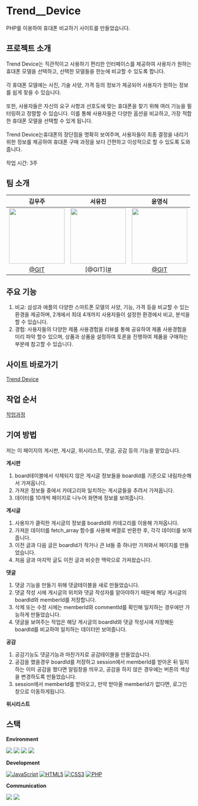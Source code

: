 # Trend__Device
PHP를 이용하여 휴대폰 비교하기 사이트를 만들었습니다.

## 프로젝트 소개
Trend Device는 직관적이고 사용하기 편리한 인터페이스를 제공하여 사용자가 원하는 휴대폰 모델을 선택하고, 선택한 모델들을 한눈에 비교할 수 있도록 합니다.    
<br>
각 휴대폰 모델에는 사진, 기술 사양, 가격 등의 정보가 제공되어 사용자가 원하는 정보를 쉽게 찾을 수 있습니다.   
<br>
또한, 사용자들은 자신의 요구 사항과 선호도에 맞는 휴대폰을 찾기 위해 여러 기능을 필터링하고 정렬할 수 있습니다. 이를 통해 사용자들은 다양한 옵션을 비교하고, 가장 적합한 휴대폰 모델을 선택할 수 있게 됩니다.   
<br>
Trend Device는휴대폰의 장단점을 명확히 보여주며, 사용자들이 최종 결정을 내리기 위한 정보를 제공하여 휴대폰 구매 과정을 보다 간편하고 이성적으로 할 수 있도록 도와줍니다.
<br>
<br>
작업 시간: 3주

## 팀 소개
|김우주|서유진|윤영식|
|:---:|:---:|:---:|
|<img width="150px" src="https://avatars.githubusercontent.com/u/144635615?v=4" />|<img width="150px" src="https://avatars.githubusercontent.com/u/144635615?v=4">|<img width="150px" src="https://avatars.githubusercontent.com/u/144635615?v=4">|
|[@GIT](https://github.com/rlanrid)|[@GIT]([#](https://github.com/seoeugene)|[@GIT](https://github.com/yunyoungsik/)|


## 주요 기능
1. 비교: 삼성과 애플의 다양한 스마트폰 모델의 사양, 기능, 가격 등을 비교할 수 있는 환경을 제공하며, 2개에서 최대 4개까지 사용자들이 설정한 환경에서 비교, 분석을 할 수 있습니다.
2. 경험: 사용자들의 다양한 제품 사용경험을 리뷰를 통해 공유하여 제품 사용경험을 미리 파악 할수 있으며, 상품과 상품을 설정하여 토론을 진행하여 제품을 구매하는 부분에 참고할 수 있습니다.

## 사이트 바로가기
[Trend Device](http://rlanrider9.dothome.co.kr/TDsite/php/main/main.php)

## 작업 순서
[작업과정](http://rlanrider9.dothome.co.kr/TDsite/index.html)


## 기여 방법
저는 이 페이지의 게시판, 게시글, 위시리스트, 댓글, 공감 등의 기능을 맡았습니다.   

**게시판**
1. board테이블에서 삭제되지 않은 게시글 정보들을 boardId를 기준으로 내림차순해서 가져옵니다.
2. 가져온 정보들 중에서 카테고리와 일치하는 게시글들을 추려서 가져옵니다.
3. 데이터를 10개씩 페이지로 나누어 화면에 정보를 보여줍니다.

**게시글**
1. 사용자가 클릭한 게시글의 정보를 boardId와 카테고리를 이용해 가져옵니다.
2. 가져온 데이터를 fetch_array 함수를 사용해 배열로 반환한 후, 각각 데이터를 보여줍니다.
3. 이전 글과 다음 글은 boardId가 작거나 큰 Id들 중 하나만 가져와서 페이지를 만들었습니다.
4. 처음 글과 마지막 글도 이전 글과 비슷한 맥락으로 가져왔습니다.

**댓글**
1. 댓글 기능을 만들기 위해 댓글테이블을 새로 만들었습니다.
2. 댓글 작성 시에 게시글의 위치와 댓글 작성자를 알아야하기 때문에 해당 게시글의 boardId와 memberId를 저장합니다.
3. 삭제 또는 수정 시에는 memberId와 commentId를 확인해 일치하는 경우에만 가능하게 만들었습니다.
4. 댓글을 보여주는 작업은 해당 게시글의 boardId와 댓글 작성시에 저장해둔 boardId를 비교하여 일치하는 데이터만 보여줍니다.

**공감**
1. 공감기능도 댓글기능과 마찬가지로 공감테이블을 만들었습니다.
2. 공감을 했을경우 boardId를 저장하고 session에서 memberId를 받아온 뒤 일치하는 이미 공감을 했다면 알림창을 띄우고, 공감을 하지 않은 경우에는 버튼의 색상을 변경하도록 만들었습니다.
3. session에서 memberId를 받아오고, 만약 받아올 memberId가 없다면, 로그인 창으로 이동하게됩니다.

**위시리스트**




## 스택
**Environment**
<div>
    <img src="https://img.shields.io/badge/VisualStudioCode-007ACC?style=flat-square&logo=VisualStudioCode&logoColor=white">
    <img src="https://img.shields.io/badge/Github-181717?style=flat-square&logo=Github&logoColor=white"> 
    <img src="https://img.shields.io/badge/Git-F05032?style=flat-square&logo=Git&logoColor=white">
    <img src="https://img.shields.io/badge/Filezilla-BF0000?style=flat-square&logo=Filezilla&logoColor=white">
</div>
  
**Development**
<div>
  <a href="#"><img alt="JavaScript" src="https://img.shields.io/badge/JavaScript-F7DF1E?style=flat&logo=JavaScript&logoColor=white"></a>
  <a href="#"><img alt="HTML5" src="https://img.shields.io/badge/HTML5-E34F26?logo=HTML5&logoColor=white"></a>
  <a href="#"><img alt="CSS3" src="https://img.shields.io/badge/CSS3-1572B6?logo=CSS3&logoColor=white"></a>
  <a href="#"><img alt="PHP" src="https://img.shields.io/badge/PHP-777BB4?logo=PHP&logoColor=white"></a>
</div>

**Communication**
<div>
    <img src="https://img.shields.io/badge/Slack-4A154B?style=flat-square&logo=Slack&logoColor=white">
    <img src="https://img.shields.io/badge/Notion-000000?style=flat-square&logo=Notion&logoColor=white">
</div>
